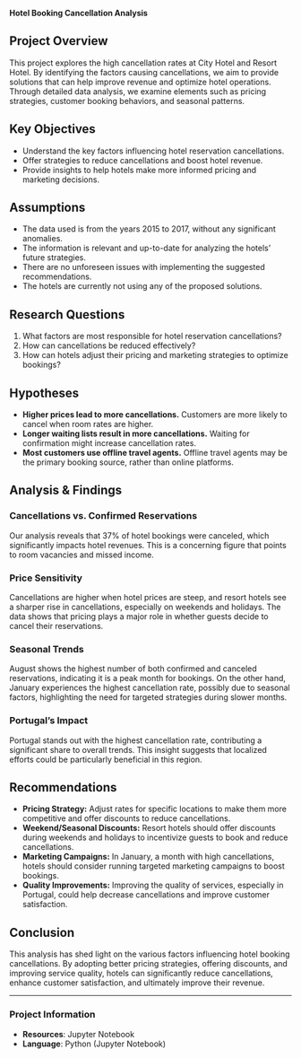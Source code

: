 **Hotel Booking Cancellation Analysis**

## Project Overview  
This project explores the high cancellation rates at City Hotel and Resort Hotel. By identifying the factors causing cancellations, we aim to provide solutions that can help improve revenue and optimize hotel operations. Through detailed data analysis, we examine elements such as pricing strategies, customer booking behaviors, and seasonal patterns.

## Key Objectives  
- Understand the key factors influencing hotel reservation cancellations.
- Offer strategies to reduce cancellations and boost hotel revenue.
- Provide insights to help hotels make more informed pricing and marketing decisions.

## Assumptions  
- The data used is from the years 2015 to 2017, without any significant anomalies.
- The information is relevant and up-to-date for analyzing the hotels' future strategies.
- There are no unforeseen issues with implementing the suggested recommendations.
- The hotels are currently not using any of the proposed solutions.

## Research Questions  
1. What factors are most responsible for hotel reservation cancellations?  
2. How can cancellations be reduced effectively?  
3. How can hotels adjust their pricing and marketing strategies to optimize bookings?

## Hypotheses  
- **Higher prices lead to more cancellations.** Customers are more likely to cancel when room rates are higher.  
- **Longer waiting lists result in more cancellations.** Waiting for confirmation might increase cancellation rates.  
- **Most customers use offline travel agents.** Offline travel agents may be the primary booking source, rather than online platforms.

## Analysis & Findings  

### Cancellations vs. Confirmed Reservations  
Our analysis reveals that 37% of hotel bookings were canceled, which significantly impacts hotel revenues. This is a concerning figure that points to room vacancies and missed income.

### Price Sensitivity  
Cancellations are higher when hotel prices are steep, and resort hotels see a sharper rise in cancellations, especially on weekends and holidays. The data shows that pricing plays a major role in whether guests decide to cancel their reservations.

### Seasonal Trends  
August shows the highest number of both confirmed and canceled reservations, indicating it is a peak month for bookings. On the other hand, January experiences the highest cancellation rate, possibly due to seasonal factors, highlighting the need for targeted strategies during slower months.

### Portugal’s Impact  
Portugal stands out with the highest cancellation rate, contributing a significant share to overall trends. This insight suggests that localized efforts could be particularly beneficial in this region.

## Recommendations  
- **Pricing Strategy:** Adjust rates for specific locations to make them more competitive and offer discounts to reduce cancellations.  
- **Weekend/Seasonal Discounts:** Resort hotels should offer discounts during weekends and holidays to incentivize guests to book and reduce cancellations.  
- **Marketing Campaigns:** In January, a month with high cancellations, hotels should consider running targeted marketing campaigns to boost bookings.  
- **Quality Improvements:** Improving the quality of services, especially in Portugal, could help decrease cancellations and improve customer satisfaction.

## Conclusion  
This analysis has shed light on the various factors influencing hotel booking cancellations. By adopting better pricing strategies, offering discounts, and improving service quality, hotels can significantly reduce cancellations, enhance customer satisfaction, and ultimately improve their revenue.

---

### Project Information  
- **Resources**: Jupyter Notebook  
- **Language**: Python (Jupyter Notebook)

